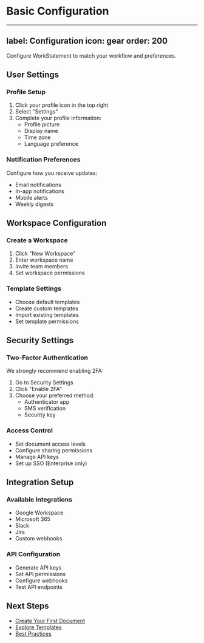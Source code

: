 # Basic Configuration

---
label: Configuration
icon: gear
order: 200
---

Configure WorkStatement to match your workflow and preferences.

## User Settings

### Profile Setup
1. Click your profile icon in the top right
2. Select "Settings"
3. Complete your profile information:
   - Profile picture
   - Display name
   - Time zone
   - Language preference

### Notification Preferences
Configure how you receive updates:
- Email notifications
- In-app notifications
- Mobile alerts
- Weekly digests

## Workspace Configuration

### Create a Workspace
1. Click "New Workspace"
2. Enter workspace name
3. Invite team members
4. Set workspace permissions

### Template Settings
- Choose default templates
- Create custom templates
- Import existing templates
- Set template permissions

## Security Settings

### Two-Factor Authentication
We strongly recommend enabling 2FA:
1. Go to Security Settings
2. Click "Enable 2FA"
3. Choose your preferred method:
   - Authenticator app
   - SMS verification
   - Security key

### Access Control
- Set document access levels
- Configure sharing permissions
- Manage API keys
- Set up SSO (Enterprise only)

## Integration Setup

### Available Integrations
- Google Workspace
- Microsoft 365
- Slack
- Jira
- Custom webhooks

### API Configuration
- Generate API keys
- Set API permissions
- Configure webhooks
- Test API endpoints

## Next Steps

- [Create Your First Document](/getting-started/first-steps.md)
- [Explore Templates](/guides/templates.md)
- [Best Practices](/guides/best-practices.md) 